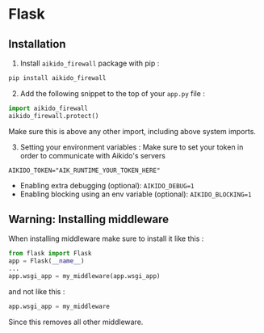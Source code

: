 # Flask
## Installation
1. Install `aikido_firewall` package with pip :
```sh
pip install aikido_firewall
```

2. Add the following snippet to the top of your `app.py` file :
```python
import aikido_firewall
aikido_firewall.protect()
```
Make sure this is above any other import, including above system imports.

3. Setting your environment variables :
Make sure to set your token in order to communicate with Aikido's servers
```env
AIKIDO_TOKEN="AIK_RUNTIME_YOUR_TOKEN_HERE"
```

- Enabling extra debugging (optional): ```AIKIDO_DEBUG=1```
- Enabling blocking using an env variable (optional): ```AIKIDO_BLOCKING=1```

## Warning: Installing middleware
When installing middleware make sure to install it like this :
```python
from flask import Flask
app = Flask(__name__)
...
app.wsgi_app = my_middleware(app.wsgi_app)
```
and not like this :
```python
app.wsgi_app = my_middleware
```
Since this removes all other middleware.
